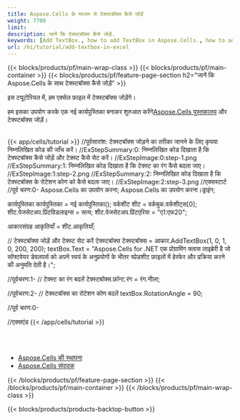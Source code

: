 ```yaml
---
title: Aspose.Cells के माध्यम से टेक्स्टबॉक्स कैसे जोड़ें
weight: 7700
limit:
description: जानें कि टेक्स्टबॉक्स कैसे जोड़ें.
keywords: [Add TextBox., how to add TextBox in Aspose.Cells., how to add TextBox using Aspose.Cells]
url: /hi/tutorial/add-textbox-in-excel
---
```

{{< blocks/products/pf/main-wrap-class >}}
{{< blocks/products/pf/main-container >}}
{{< blocks/products/pf/feature-page-section h2="जानें कि Aspose.Cells के साथ टेक्स्टबॉक्स कैसे जोड़ें" >}}

<p>
इस ट्यूटोरियल में, हम एक्सेल फ़ाइल में टेक्स्टबॉक्स जोड़ेंगे।
</p>

<p>
 हम इसका उपयोग करके एक नई कार्यपुस्तिका बनाकर शुरुआत करेंगे<a href="https://www.nuget.org/packages/Aspose.Cells">Aspose.Cells पुस्तकालय</a> और टेक्स्टबॉक्स जोड़ें।
</p>

<br />
{{< app/cells/tutorial >}}
//पूर्वसारांश: टेक्स्टबॉक्स जोड़ने का तरीका जानने के लिए कृपया निम्नलिखित कोड की जाँच करें।
//ExStepSummary:0: निम्नलिखित कोड दिखाता है कि टेक्स्टबॉक्स कैसे जोड़ें और टेक्स्ट कैसे सेट करें।
//ExStepImage:0:step-1.png
//ExStepSummary:1: निम्नलिखित कोड दिखाता है कि टेक्स्ट का रंग कैसे बदला जाए।
//ExStepImage:1:step-2.png
//ExStepSummary:2: निम्नलिखित कोड दिखाता है कि टेक्स्टबॉक्स के रोटेशन कोण को कैसे बदला जाए।
//ExStepImage:2:step-3.png
//एक्सस्टार्ट
//पूर्व चरण:0-
Aspose.Cells का उपयोग करना;
Aspose.Cells का उपयोग करना।ड्राइंग;

कार्यपुस्तिका कार्यपुस्तिका = नई कार्यपुस्तिका();
वर्कशीट शीट = वर्कबुक.वर्कशीट्स[0];
शीट.पेजसेटअप.प्रिंटग्रिडलाइन्स = सत्य;
शीट.पेजसेटअप.प्रिंटएरिया = "ए1:एफ20";

आकारसंग्रह आकृतियाँ = शीट.आकृतियाँ;

// टेक्स्टबॉक्स जोड़ें और टेक्स्ट सेट करें
टेक्स्टबॉक्स टेक्स्टबॉक्स = आकार.AddTextBox(1, 0, 1, 0, 200, 200);
textBox.Text = "Aspose.Cells for .NET एक प्रोग्रामिंग क्लास लाइब्रेरी है जो सॉफ्टवेयर डेवलपर्स को अपने स्वयं के अनुप्रयोगों के भीतर स्प्रेडशीट फ़ाइलों में हेरफेर और प्रक्रिया करने की अनुमति देती है।";

//पूर्वचरण:1-
// टेक्स्ट का रंग बदलें
टेक्स्टबॉक्स.फ़ॉन्ट.रंग = रंग.नीला;

//पूर्वचरण:2-
// टेक्स्टबॉक्स का रोटेशन कोण बदलें
textBox.RotationAngle = 90;

//पूर्व चरण:0-

//एक्सएंड
{{< /app/cells/tutorial >}}
<br />

<br />
<br />
<div class="code-sample">
    <ul class="link-list">
        <li class="link-item"><a href="https://docs.aspose.com/cells/net/installation/">Aspose.Cells की स्थापना</a></li>
        <li class="link-item"><a href="https://products.aspose.app/cells/editor/">Aspose.Cells संपादक</a></li>
    </ul>
</div>

{{< /blocks/products/pf/feature-page-section >}}
{{< /blocks/products/pf/main-container >}}
{{< /blocks/products/pf/main-wrap-class >}}

{{< blocks/products/products-backtop-button >}}